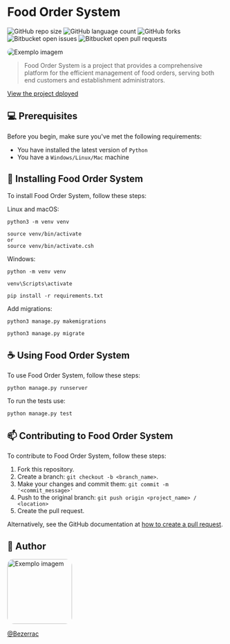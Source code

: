 # Food Order System

![GitHub repo size](https://img.shields.io/github/repo-size/BezerraC/FoodOrderSystem?style=for-the-badge)
![GitHub language count](https://img.shields.io/github/languages/count/BezerraC/FoodOrderSystem?style=for-the-badge)
![GitHub forks](https://img.shields.io/github/forks/BezerraC/FoodOrderSystem?style=for-the-badge)
![Bitbucket open issues](https://img.shields.io/bitbucket/issues/BezerraC/FoodOrderSystem?style=for-the-badge)
![Bitbucket open pull requests](https://img.shields.io/bitbucket/pr-raw/BezerraC/FoodOrderSystem?style=for-the-badge)

<img src="https://lh3.googleusercontent.com/fife/AGXqzDl9BU5jU3vTxh2bjXZI_4fwKNFamX1E09vtupquSLHOSYWQXJkeIlv8xxVkNa2AzhB-0gOtp0Fq1i7z5Xi36jMmbJj_QlAW7OA75UjGiKeNMsDgHYXugYAc7faktIPxKN82m-HAey_SzUhHu--tIU4_SNdAWcXVQDLp0tv8Mpu-S4hwjrrknMzodE7IdapmcSVlVPmnRgzMSKcWjZWKPiR-OMmbM301d5vtdNo-iPswn2MTE5GPGnPt3nhMzDcp0vFPqB3OpOaW2FTqqdDHlIwvqrwS-GNTqjBjY5nGclc_RAZK9at9CMbFP3ng59OWYzZTC3TKX3naDeB0NUM8KKQYstU1GJPb9Dqjgtmptfgl5nw1ZEzmenglH0gTJvP4bFwiEHmnChVV-QAu75tiI7BJdZOZeIdYxt-jJ-qnpO5HokDU4b9FKU9ld5g6tcMVYm0t_E1mx56zKfGqB5VnHtKAMMmoFzJCxiBmAE_j2FlZqNMRuWTOESRR43Jkmd4GPe0wKWwhld9CEXd5L4TplVW-OSgTYbbQ9jB8iHxI1PILgGqmO04VstTeGHgU-mn-DJMmNYjnEQzWYysi39PrZbGyFhLgTQ_n1TFoPYM2bZZHPqdd9C2aehVtjcPcUDMxMeoHQ5jOlyYC7cY7shLNcAgF5vNRQX7_U64MhARVpm4X7hkrGrLSlzaVYeYU_rNUQDbMIYLZnCmYLByK5niJI--LUkgE1LoykSC3PJcPBzXOzFNKyRnElfYUv52eitjPbHeGX_D6dV0RJ-fc9EB2lC2Sb8tDs8VWlUrkVwLCGEx4QsL5NCX67XTXmeemmn4LfQrvgM7B_6xpU2I9WuMkKaJTL7FTtwkep-1Rrs_NdKItEBVbb1JObmAq_ppxNUgR3tMNlu6MzBAxvFANd0ZD4KMjMBONFNw0utFLN7EEdtxnwTW-XjU0t7yUAqLR7TwTl488U8e2FsJEL7I5HL0thC1gApCler3DP9bu-WVeyTMmXOLPLiZxbaHqOIN4OQSDsfuVQ-I22WGdu8Wa8Dg6ec6oknNMm1GjItLRLabuhDeSN6dq0EwWqaCaeTxqc3TCz2pbMfc2uJ4Kbfak9y-e2IhOeq8hVBGihIkHiLhwBYmT_r6YzeKyTuBbrsDqDmpZFCEtbX8JT3iwJ84HZtROlNourfDlr99Xgr5V0Ulq9oFuG-NOFlLmHqV1SZ4T7dLPkCdog-Doie2myxNng5clyAUxv2bIO6sGMiF7Y6cusl0GiwGvxTM2YA_mB_t_Vp_qH1yxJYmfLGvjUbTStGp1EB3B_raE4hTgwSwEwnmc8EdyhBOM9XaWU1ar3TaRMYGI6nweINJ7BYUwe3gr1mSZhjcmTq88cMK2DhIUKJJW6aZ-Ggyu8rfF-q0WL3wSoHa4L2c_L1QVj-SH8FsKGeS74q2m373IgB83SdLQw9UQd58neGm9E6bWAiXjFuhJdsdXBiMgA3731Qfnt5Ef5mtC8Xr8lXa9rxhSzQF-kvB6L99x-rwxmKd_V5g4cSTiabVa-z9WwmPqytfz8LwcKLw1_fytPIiWVj00FaCR57w1TAkQawU4pIHQDnJpOxUZkcNJwkVDeUGuEFgFpUrpCTyh8WmXjjUNHzjFDSGeKg=w1920-h953" style="border-radius:15px;" alt="Exemplo imagem">

> Food Order System is a project that provides a comprehensive platform for the efficient management of food orders, serving both end customers and establishment administrators.

[View the project dployed](https://food-order-system.vercel.app/)

## 💻 Prerequisites

Before you begin, make sure you've met the following requirements:

- You have installed the latest version of `Python`
- You have a `Windows/Linux/Mac` machine

## 🚀 Installing Food Order System

To install Food Order System, follow these steps:

Linux and macOS:

```
python3 -m venv venv

source venv/bin/activate
or
source venv/bin/activate.csh
```

Windows:

```
python -m venv venv

venv\Scripts\activate

pip install -r requirements.txt
```

Add migrations:

```
python3 manage.py makemigrations

python3 manage.py migrate
```

## ☕ Using Food Order System

To use Food Order System, follow these steps:

```
python manage.py runserver
```

To run the tests use:

```
python manage.py test
```

## 📫 Contributing to Food Order System

To contribute to Food Order System, follow these steps:

1. Fork this repository.
2. Create a branch: `git checkout -b <branch_name>`.
3. Make your changes and commit them: `git commit -m '<commit_message>'`
4. Push to the original branch: `git push origin <project_name> / <location>`
5. Create the pull request.

Alternatively, see the GitHub documentation at [how to create a pull request](https://help.github.com/en/github/collaborating-with-issues-and-pull-requests/creating-a-pull-request).

## 📝 Author

<img src="https://avatars.githubusercontent.com/u/41126326?v=4" width="150" style="border-radius:15px;" alt="Exemplo imagem">

[@Bezerrac](https://github.com/BezerraC)
